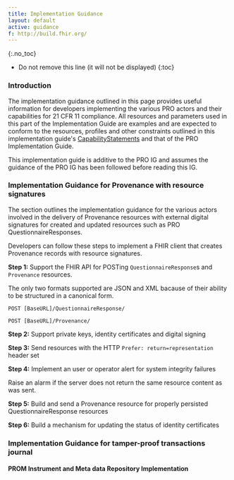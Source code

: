 ```yaml
---
title: Implementation Guidance
layout: default
active: guidance
f: http://build.fhir.org/
---
```


{:.no_toc}

<!-- TOC  the css styling for this is \pages\assets\css\project.css under 'markdown-toc'-->

* Do not remove this line (it will not be displayed)
{:toc}


### Introduction

The implementation guidance outlined in this page provides useful information for developers implementing the various PRO actors and their capabilities for 21 CFR 11 compliance. All resources and parameters used in this part of the Implementation Guide are examples and are expected to conform to the resources, profiles and other constraints outlined in this implementation guide's [CapabilityStatements](capstatements.html) and that of the PRO Implementation Guide.

This implementation guide is additive to the PRO IG and assumes the guidance of the PRO IG has been followed before reading this IG.

### Implementation Guidance for Provenance with resource signatures

The section outlines the implementation guidance for the various actors involved in the delivery of Provenance resources with external digital signatures for created and updated resources such as PRO QuestionnaireResponses.

Developers can follow these steps to implement a FHIR client that creates Provenance records with resource signatures.

**Step 1:** Support the FHIR API for POSTing `QuestionnaireResponse`s and `Provenance` resources.

The only two formats supported are JSON and XML bacause of their ability to be structured in a canonical form.

`POST [BaseURL]/QuestionnaireResponse/`

`POST [BaseURL]/Provenance/`


**Step 2:** Support private keys, identity certificates and digital signing


**Step 3:** Send resources with the HTTP `Prefer: return=representation` header set


**Step 4:** Implement an user or operator alert for system integrity failures

Raise an alarm if the server does not return the same resource content as was sent.

**Step 5:** Build and send a Provenance resource for properly persisted QuestionnaireResponse resources


**Step 6:** Build a mechanism for updating the status of identity certificates


### Implementation Guidance for tamper-proof transactions journal






#### PROM Instrument and Meta data Repository Implementation






